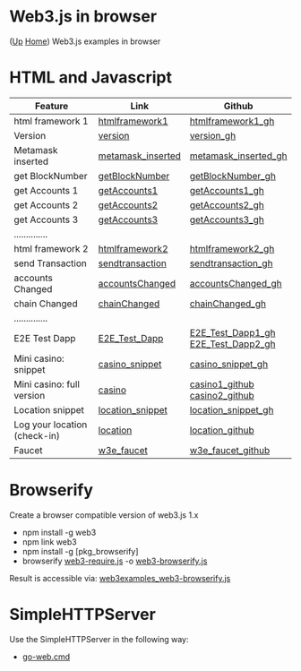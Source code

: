 # Web3.js in browser  <!-- omit in toc --> 
([Up](..) [Home](..\..))
Web3.js examples in browser

# HTML and Javascript
  
| Feature                       | Link                  | Github
| ---------                     | -------               | ----------- 
| html framework 1              | [htmlframework1]      | [htmlframework1_gh]
| Version                       | [version]             | [version_gh]
| Metamask inserted             | [metamask_inserted]   | [metamask_inserted_gh]
| get BlockNumber               | [getBlockNumber]      | [getBlockNumber_gh]
| get Accounts 1                | [getAccounts1]        | [getAccounts1_gh]
| get Accounts 2                | [getAccounts2]        | [getAccounts2_gh]
| get Accounts 3                | [getAccounts3]        | [getAccounts3_gh]
| ..............
| html framework 2              | [htmlframework2]      | [htmlframework2_gh]
| send Transaction              | [sendtransaction]     | [sendtransaction_gh]
| accounts Changed              | [accountsChanged]     | [accountsChanged_gh]
| chain Changed                 | [chainChanged]        | [chainChanged_gh]
| ..............   
| E2E Test Dapp                 | [E2E_Test_Dapp]       | [E2E_Test_Dapp1_gh]<br>[E2E_Test_Dapp2_gh]
| Mini casino: snippet          | [casino_snippet]      | [casino_snippet_gh]
| Mini casino: full version     | [casino]              | [casino1_github]<br>[casino2_github]
| Location snippet              | [location_snippet]    | [location_snippet_gh]
| Log your location (check-in)  | [location]            | [location_github]
| Faucet                        | [w3e_faucet]          | [w3e_faucet_github]

[location]:          http://web3examples.com/location
[location_github]:   https://github.com/web3examples/location

[casino]:            http://web3examples.com/ethereum/casino/

[casino1_github]:    https://github.com/web3examples/ethereum/tree/master/casino
[casino2_github]:    https://github.com/web3examples/ethereum/blob/master/solidity_examples/Casino.sol

[w3e_faucet]:        http://web3examples.com/ethereum/faucet
[w3e_faucet_github]: https://github.com/web3examples/ethereum/tree/master/faucet

[htmlframework1]:    https://web3examples.com/ethereum/web3js_browser/htmlframework1.html   
[htmlframework2]:    https://web3examples.com/ethereum/web3js_browser/htmlframework2.html   
[version]:           https://web3examples.com/ethereum/web3js_browser/version.html
[metamask_inserted]: https://web3examples.com/ethereum/web3js_browser/metamask_inserted.html
[getBlockNumber]:    https://web3examples.com/ethereum/web3js_browser/getBlockNumber.html
[getAccounts1]:      https://web3examples.com/ethereum/web3js_browser/getaccounts1.html
[getAccounts2]:      https://web3examples.com/ethereum/web3js_browser/getaccounts2.html
[getAccounts3]:      https://web3examples.com/ethereum/web3js_browser/getaccounts3.html
[accountsChanged]:   https://web3examples.com/ethereum/web3js_browser/accountsChanged.html
[chainChanged]:      https://web3examples.com/ethereum/web3js_browser/chainChanged.html
[sendtransaction]:   https://web3examples.com/ethereum/web3js_browser/sendtransaction.html
[E2E_Test_Dapp]:     https://web3examples.com/ethereum/web3js_browser/E2E_Test_Dapp.html
[casino_snippet]:    https://web3examples.com/ethereum/web3js_browser/casino_snippet.html
[location_snippet]:  https://web3examples.com/ethereum/web3js_browser/location_snippet.html

[htmlframework1_gh]:     https://github.com/web3examples/ethereum/blob/master/web3js_browser/htmlframework1.html
[htmlframework2_gh]:     https://github.com/web3examples/ethereum/blob/master/web3js_browser/htmlframework2.html
[version_gh]:            https://github.com/web3examples/ethereum/blob/master/web3js_browser/version.html
[metamask_inserted_gh]:  https://github.com/web3examples/ethereum/blob/master/web3js_browser/metamask_inserted.html
[getBlockNumber_gh]:     https://github.com/web3examples/ethereum/blob/master/web3js_browser/getBlockNumber.html
[getAccounts1_gh]:       https://github.com/web3examples/ethereum/blob/master/web3js_browser/getaccounts1.html
[getAccounts2_gh]:       https://github.com/web3examples/ethereum/blob/master/web3js_browser/getaccounts2.html
[getAccounts3_gh]:       https://github.com/web3examples/ethereum/blob/master/web3js_browser/getaccounts3.html
[sendtransaction_gh]:    https://github.com/web3examples/ethereum/blob/master/web3js_browser/sendtransaction.html
[accountsChanged_gh]:    https://github.com/web3examples/ethereum/blob/master/web3js_browser/accountsChanged.html
[chainChanged_gh]:       https://github.com/web3examples/ethereum/blob/master/web3js_browser/chainChanged.html
[E2E_Test_Dapp1_gh]:     https://github.com/web3examples/ethereum/blob/master/web3js_browser/E2E_Test_Dapp.html
[E2E_Test_Dapp2_gh]:     https://github.com/web3examples/ethereum/blob/master/web3js_browser/E2E_Test_Dapp.js
[casino_snippet_gh]:     https://github.com/web3examples/ethereum/blob/master/web3js_browser/casino_snippet.html
[location_snippet_gh]:   https://github.com/web3examples/ethereum/blob/master/web3js_browser/location_snippet.html

# Browserify

Create a browser compatible version of web3.js 1.x
* npm install -g web3
* npm link web3
* npm install -g [pkg_browserify]
* browserify [web3-require.js] -o [web3-browserify.js]

Result is accessible via: [web3examples_web3-browserify.js]

[browserify]:                      https://www.npmjs.com/package/browserify
[web3-require.js]:                 https://github.com/web3examples/ethereum/blob/master/web3js_browser/web3-require.js
[web3-browserify.js]:              https://github.com/web3examples/ethereum/blob/master/web3js_browser/web3-browserify.js
[web3examples_web3-browserify.js]: http://web3examples.com/ethereum/web3js_browser/web3-browserify.js

# SimpleHTTPServer

Use the SimpleHTTPServer in the following way:
* [go-web.cmd]

[go-web.cmd]: https://github.com/web3examples/ethereum/blob/master/web3js_browser/go-web.cmd
